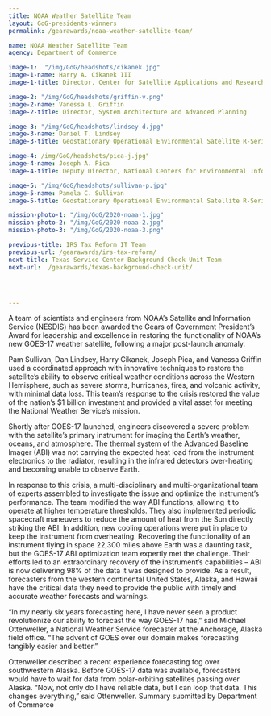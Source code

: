 ```yaml
---
title: NOAA Weather Satellite Team
layout: GoG-presidents-winners
permalink: /gearawards/noaa-weather-satellite-team/

name: NOAA Weather Satellite Team
agency: Department of Commerce

image-1:  "/img/GoG/headshots/cikanek.jpg"
image-1-name: Harry A. Cikanek III
image-1-title: Director, Center for Satellite Applications and Research - STAR

image-2: "/img/GoG/headshots/griffin-v.png"
image-2-name: Vanessa L. Griffin
image-2-title: Director, System Architecture and Advanced Planning

image-3: "/img/GoG/headshots/lindsey-d.jpg"
image-3-name: Daniel T. Lindsey
image-3-title: Geostationary Operational Environmental Satellite R-Series Program Scientist

image-4: /img/GoG/headshots/pica-j.jpg"
image-4-name: Joseph A. Pica
image-4-title: Deputy Director, National Centers for Environmental Information

image-5: "/img/GoG/headshots/sullivan-p.jpg"
image-5-name: Pamela C. Sullivan
image-5-title: Geostationary Operational Environmental Satellite R-Series Program Director

mission-photo-1: "/img/GoG/2020-noaa-1.jpg"
mission-photo-2: "/img/GoG/2020-noaa-2.jpg"
mission-photo-3: "/img/GoG/2020-noaa-3.png"

previous-title: IRS Tax Reform IT Team
previous-url: /gearawards/irs-tax-reform/
next-title: Texas Service Center Background Check Unit Team
next-url:  /gearawards/texas-background-check-unit/




---
```

A team of scientists and engineers from NOAA’s Satellite and Information Service (NESDIS) has been awarded the Gears of Government President’s Award for leadership and excellence in restoring the functionality of NOAA’s new GOES-17 weather satellite, following a major post-launch anomaly.

Pam Sullivan, Dan Lindsey, Harry Cikanek, Joseph Pica, and Vanessa Griffin used a coordinated approach with innovative techniques to restore the satellite’s ability to observe critical weather conditions across the Western Hemisphere, such as severe storms, hurricanes, fires, and volcanic activity, with minimal data loss. This team’s response to the crisis restored the value of the nation’s $1 billion investment and provided a vital asset for meeting the National Weather Service’s mission.

Shortly after GOES-17 launched, engineers discovered a severe problem with the satellite’s primary instrument for imaging the Earth’s weather, oceans, and atmosphere. The thermal system of the Advanced Baseline Imager (ABI) was not carrying the expected heat load from the instrument electronics to the radiator, resulting in the infrared detectors over-heating and becoming unable to observe Earth.

In response to this crisis, a multi-disciplinary and multi-organizational team of experts assembled to investigate the issue and optimize the instrument’s performance. The team modified the way ABI functions, allowing it to operate at higher temperature thresholds. They also implemented periodic spacecraft maneuvers to reduce the amount of heat from the Sun directly striking the ABI. In addition, new cooling operations were put in place to keep the instrument from overheating.
Recovering the functionality of an instrument flying in space 22,300 miles above Earth was a daunting task, but the GOES-17 ABI optimization team expertly met the challenge. Their efforts led to an extraordinary recovery of the instrument’s capabilities – ABI is now delivering 98% of the data it was designed to provide. As a result, forecasters from the western continental United States, Alaska, and Hawaii have the critical data they need to provide the public with timely and accurate weather forecasts and warnings.  

<div class="testimonial-blockquote">
  <p>“In my nearly six years forecasting here, I have never seen a product revolutionize our ability to forecast the way GOES-17 has,” said Michael Ottenweller, a National Weather Service forecaster at the Anchorage, Alaska field office. “The advent of GOES over our domain makes forecasting tangibly easier and better.”</p>
</div>  

Ottenweller described a recent experience forecasting fog over southwestern Alaska. Before GOES-17 data was available, forecasters would have to wait for data from polar-orbiting satellites passing over Alaska. “Now, not only do I have reliable data, but I can loop that data. This changes everything,” said Ottenweller.
Summary submitted by Department of Commerce
